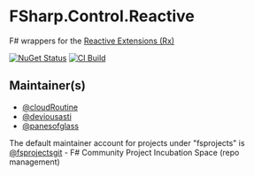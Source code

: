 # FSharp.Control.Reactive

F# wrappers for the [Reactive Extensions (Rx)](http://msdn.microsoft.com/en-us/data/gg577609.aspx)

[![NuGet Status](http://img.shields.io/nuget/v/FSharp.Control.Reactive.svg?style=flat)](https://www.nuget.org/packages/FSharp.Control.Reactive/)
[![CI Build](https://github.com/fsprojects/FSharp.Control.Reactive/actions/workflows/build.yml/badge.svg)](https://github.com/fsprojects/FSharp.Control.Reactive/actions/workflows/build.yml)

## Maintainer(s)

- [@cloudRoutine](https://github.com/cloudRoutine)
- [@deviousasti](https://github.com/deviousasti)
- [@panesofglass](https://github.com/panesofglass)

The default maintainer account for projects under "fsprojects" is [@fsprojectsgit](https://github.com/fsprojectsgit) - F# Community Project Incubation Space (repo management)
